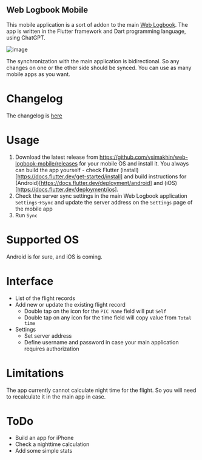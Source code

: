 ## Web Logbook Mobile

This mobile application is a sort of addon to the main [Web Logbook](https://github.com/vsimakhin/web-logbook/). The app is written in the Flutter framework and Dart programming language, using ChatGPT.

![image](https://user-images.githubusercontent.com/139220/229900051-58702257-17c0-4c3b-a328-3580a817d366.png)

The synchronization with the main application is bidirectional. So any changes on one or the other side should be synced. You can use as many mobile apps as you want.

# Changelog

The changelog is [here](https://github.com/vsimakhin/web-logbook-mobile/blob/main/CHANGELOG.md)

# Usage

1. Download the latest release from https://github.com/vsimakhin/web-logbook-mobile/releases for your mobile OS and install it. You always can build the app yourself - check Flutter (install)[https://docs.flutter.dev/get-started/install] and build instructions for (Android)[https://docs.flutter.dev/deployment/android] and (iOS)[https://docs.flutter.dev/deployment/ios].
2. Check the server sync settings in the main Web Logbook application `Settings`->`Sync` and update the server address on the `Settings` page of the mobile app
3. Run `Sync`

# Supported OS

Android is for sure, and iOS is coming.

# Interface

* List of the flight records
* Add new or update the existing flight record
  * Double tap on the icon for the `PIC Name` field will put `Self`
  * Double tap on any icon for the time field will copy value from `Total time`
* Settings
  * Set server address
  * Define username and password in case your main application requires authorization

# Limitations

The app currently cannot calculate night time for the flight. So you will need to recalculate it in the main app in case.

# ToDo

- Build an app for iPhone
- Check a nighttime calculation
- Add some simple stats

